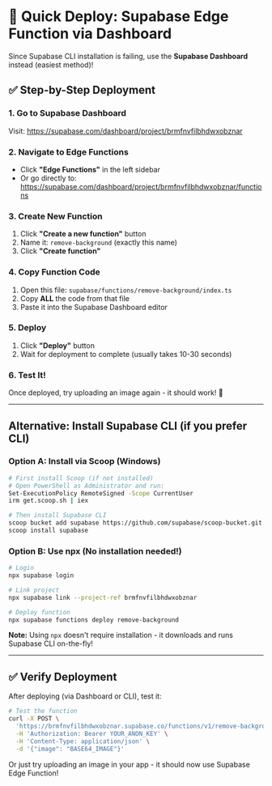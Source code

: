 # 🚀 Quick Deploy: Supabase Edge Function via Dashboard

Since Supabase CLI installation is failing, use the **Supabase Dashboard** instead (easiest method)!

## ✅ Step-by-Step Deployment

### 1. Go to Supabase Dashboard

Visit: https://supabase.com/dashboard/project/brmfnvfilbhdwxobznar

### 2. Navigate to Edge Functions

- Click **"Edge Functions"** in the left sidebar
- Or go directly to: https://supabase.com/dashboard/project/brmfnvfilbhdwxobznar/functions

### 3. Create New Function

1. Click **"Create a new function"** button
2. Name it: `remove-background` (exactly this name)
3. Click **"Create function"**

### 4. Copy Function Code

1. Open this file: `supabase/functions/remove-background/index.ts`
2. Copy **ALL** the code from that file
3. Paste it into the Supabase Dashboard editor

### 5. Deploy

1. Click **"Deploy"** button
2. Wait for deployment to complete (usually takes 10-30 seconds)

### 6. Test It!

Once deployed, try uploading an image again - it should work! 🎉

---

## Alternative: Install Supabase CLI (if you prefer CLI)

### Option A: Install via Scoop (Windows)

```bash
# First install Scoop (if not installed)
# Open PowerShell as Administrator and run:
Set-ExecutionPolicy RemoteSigned -Scope CurrentUser
irm get.scoop.sh | iex

# Then install Supabase CLI
scoop bucket add supabase https://github.com/supabase/scoop-bucket.git
scoop install supabase
```

### Option B: Use npx (No installation needed!)

```bash
# Login
npx supabase login

# Link project
npx supabase link --project-ref brmfnvfilbhdwxobznar

# Deploy function
npx supabase functions deploy remove-background
```

**Note:** Using `npx` doesn't require installation - it downloads and runs Supabase CLI on-the-fly!

---

## ✅ Verify Deployment

After deploying (via Dashboard or CLI), test it:

```bash
# Test the function
curl -X POST \
  'https://brmfnvfilbhdwxobznar.supabase.co/functions/v1/remove-background' \
  -H 'Authorization: Bearer YOUR_ANON_KEY' \
  -H 'Content-Type: application/json' \
  -d '{"image": "BASE64_IMAGE"}'
```

Or just try uploading an image in your app - it should now use Supabase Edge Function!
